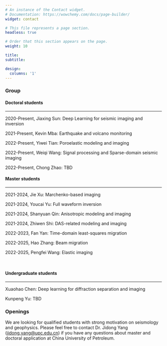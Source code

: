 ```yaml
---
# An instance of the Contact widget.
# Documentation: https://wowchemy.com/docs/page-builder/
widget: contact

# This file represents a page section.
headless: true

# Order that this section appears on the page.
weight: 10

title:
subtitle:

design:
  columns: '1'
---
```


### Group

#### Doctoral students
---
2020-Present, Jiaxing Sun: Deep Learning for seismic imaging and inversion

2021-Present, Kevin Mba: Earthquake and volcano monitoring

2022-Present, Yiwei Tian: Poroelastic modeling and imaging

2022-Present, Weiqi Wang: Signal processing and Sparse-domain seismic imaging

2022-Present, Chong Zhao: TBD
<br/>

#### Master students

---

2021-2024, Jie Xu: Marchenko-based imaging

2021-2024, Youcai Yu: Full waveform inversion

2021-2024, Shanyuan Qin: Anisotropic modeling and imaging

2021-2024, Zhiwen Shi: DAS-related modeling and imaging

2022-2023, Fan Yan: Time-domain least-squares migration

2022-2025, Hao Zhang: Beam migration

2022-2025, Pengfei Wang: Elastic imaging

<br/>

#### Undergraduate students

---
Xuaohao Chen: Deep learning for diffraction separation and imaging

Kunpeng Yu: TBD
<br/>

### Openings

We are looking for qualified students with strong motivation on seismology and geophysics. Please feel free to contact Dr. Jidong Yang ([jidong.yang@upc.edu.cn](mailto:jidong.yang@upc.edu.cn)) if you have any questions about master and doctoral application at China University of Petroleum.


